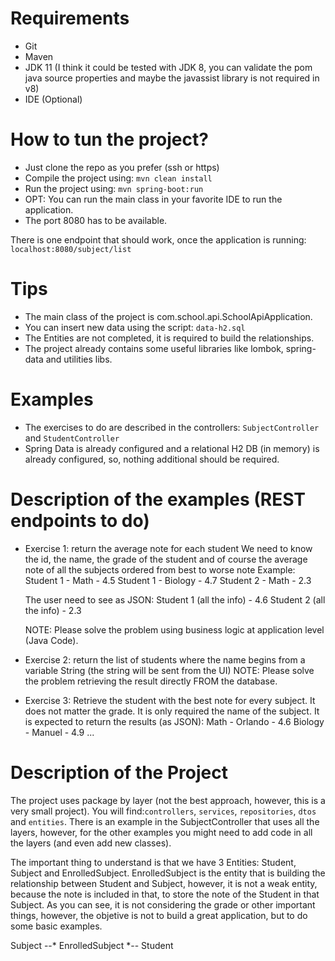 # Requirements

- Git
- Maven
- JDK 11 (I think it could be tested with JDK 8, you can validate the pom java source properties and maybe the javassist library is not required in v8)
- IDE (Optional)

# How to tun the project?

- Just clone the repo as you prefer (ssh or https) 
- Compile the project using: `mvn clean install`
- Run the project using: `mvn spring-boot:run`
- OPT: You can run the main class in your favorite IDE to run the application.
- The port 8080 has to be available.

There is one endpoint that should work, once the application is running:
`localhost:8080/subject/list`

# Tips

- The main class of the project is com.school.api.SchoolApiApplication.
- You can insert new data using the script: `data-h2.sql`
- The Entities are not completed, it is required to build the relationships.
- The project already contains some useful libraries like lombok, spring-data and utilities libs.

# Examples
- The exercises to do are described in the controllers: `SubjectController` and `StudentController`
- Spring Data is already configured and a relational H2 DB (in memory) is already configured, so, nothing additional should be required.

# Description of the examples (REST endpoints to do)

- Exercise 1: return the average note for each student
    We need to know the id, the name, the grade of the student and of course the average note of all the subjects ordered from best to worse note
    Example:
    Student 1 - Math - 4.5
    Student 1 - Biology - 4.7
    Student 2 - Math - 2.3

    The user need to see as JSON:
    Student 1 (all the info) - 4.6
    Student 2 (all the info) - 2.3

    NOTE: Please solve the problem using business logic at application level (Java Code).

- Exercise 2: return the list of students where the name begins from a variable String (the string will be sent from the UI)
    NOTE: Please solve the problem retrieving the result directly FROM the database.
    
- Exercise 3:
    Retrieve the student with the best note for every subject. It does not matter the grade.
    It is only required the name of the subject.
    It is expected to return the results (as JSON):
    Math - Orlando - 4.6
    Biology - Manuel - 4.9
    ...
    
# Description of the Project

The project uses package by layer (not the best approach, however, this is a very small project). You will find:`controllers`, `services`, `repositories`, `dtos` and `entities`. There is an example in the SubjectController that uses all the layers, however, for the other examples you might need to add code in all the layers (and even add new classes).

The important thing to understand is that we have 3 Entities: Student, Subject and EnrolledSubject. EnrolledSubject is the entity that is building the relationship between Student and Subject, however, it is not a weak entity, because the note is included in that, to store the note of the Student in that Subject. As you can see, it is not considering the grade or other important things, however, the objetive is not to build a great application, but to do some basic examples.


Subject --* EnrolledSubject *-- Student





